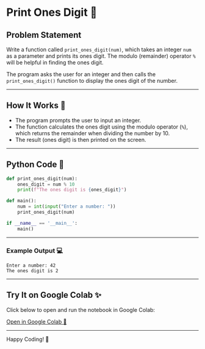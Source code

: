 
# Print Ones Digit 🧮

## Problem Statement
Write a function called `print_ones_digit(num)`, which takes an integer `num` as a parameter and prints its ones digit. The modulo (remainder) operator `%` will be helpful in finding the ones digit.

The program asks the user for an integer and then calls the `print_ones_digit()` function to display the ones digit of the number.

---

## How It Works 🤖
- The program prompts the user to input an integer.
- The function calculates the ones digit using the modulo operator (`%`), which returns the remainder when dividing the number by 10.
- The result (ones digit) is then printed on the screen.

---

## Python Code 📝
```python
def print_ones_digit(num):
    ones_digit = num % 10
    print(f"The ones digit is {ones_digit}")

def main():
    num = int(input("Enter a number: "))
    print_ones_digit(num)

if __name__ == '__main__':
    main()
```

---

### Example Output 💻
```
Enter a number: 42
The ones digit is 2
```

---

## Try It on Google Colab ✨
Click below to open and run the notebook in Google Colab:

[Open in Google Colab 🚀](https://colab.research.google.com/drive/1dZ9HGnL9Kqz5i6rXppqf2hlxtUscgznS?usp=sharing)

---

Happy Coding! 🎉
